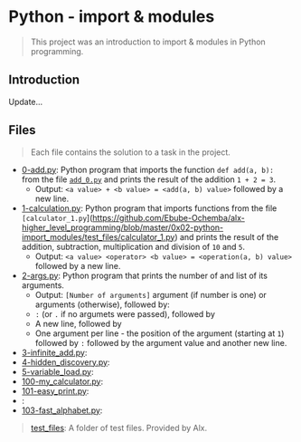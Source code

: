 # Python - import & modules

> This project was an introduction to import & modules in Python programming.

## Introduction

Update...

## Files

> Each file contains the solution to a task in the project.

- [0-add.py](https://github.com/Ebube-Ochemba/alx-higher_level_programming/blob/master/0x02-python-import_modules/0-add.py): Python program that imports the function `def add(a, b):` from the file [`add_0.py`](https://github.com/Ebube-Ochemba/alx-higher_level_programming/blob/master/0x02-python-import_modules/test_files/add_0.py) and prints the result of the addition `1 + 2 = 3`.
	- Output: `<a value> + <b value> = <add(a, b) value>` followed by a new line.
- [1-calculation.py](https://github.com/Ebube-Ochemba/alx-higher_level_programming/blob/master/0x02-python-import_modules/2-args.py): Python program that imports functions from the file `[calculator_1.py`](https://github.com/Ebube-Ochemba/alx-higher_level_programming/blob/master/0x02-python-import_modules/test_files/calculator_1.py) and prints the result of the addition, subtraction, multiplication and division of `10` and `5`.
	- Output: `<a value> <operator> <b value> = <operation(a, b) value>` followed by a new line.
- [2-args.py](https://github.com/Ebube-Ochemba/alx-higher_level_programming/blob/master/0x02-python-import_modules/3-infinite_add.py): Python program that prints the number of and list of its arguments.
	- Output: `[Number of arguments]` argument (if number is one) or arguments (otherwise), followed by:
	- `:` (or `.` if no argumets were passed), followed by
	- A new line, followed by
	- One argument per line - the position of the argument (starting at `1`) followed by `:` followed by the argument value and another new line.
- [3-infinite_add.py](https://github.com/Ebube-Ochemba/alx-higher_level_programming/blob/master/0x02-python-import_modules/3-infinite_add.py):
- [4-hidden_discovery.py](https://github.com/Ebube-Ochemba/alx-higher_level_programming/blob/master/0x02-python-import_modules/4-hidden_discovery.py):
- [5-variable_load.py](https://github.com/Ebube-Ochemba/alx-higher_level_programming/blob/master/0x02-python-import_modules/5-variable_load.py):
- [100-my_calculator.py](https://github.com/Ebube-Ochemba/alx-higher_level_programming/blob/master/0x02-python-import_modules/100-my_calculator.py):
- [101-easy_print.py](https://github.com/Ebube-Ochemba/alx-higher_level_programming/blob/master/0x02-python-import_modules/101-easy_print.py):
- []():
- [103-fast_alphabet.py](https://github.com/Ebube-Ochemba/alx-higher_level_programming/blob/master/0x02-python-import_modules/103-fast_alphabet.py):

> [test_files](https://github.com/Ebube-Ochemba/alx-higher_level_programming/tree/master/0x02-python-import_modules/test_files): A folder of test files. Provided by Alx.
